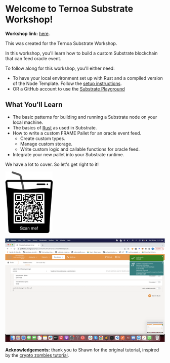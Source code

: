 
# Welcome to Ternoa Substrate Workshop!

**Workshop link:** [here](https://immanuel-john.github.io/ternoa-substrate-workshop/#/workshop/start).

This was created for the Ternoa Substrate Workshop.

In this workshop, you'll learn how to build a custom Substrate blockchain that can feed oracle event.

To follow along for this workshop, you'll either need:

- To have your local environment set up with Rust and a compiled version of the Node Template. Follow the [setup instructions](https://docs.substrate.io/tutorials/v3/create-your-first-substrate-chain/#install-required-packages).
- OR a GitHub account to use the [Substrate Playground](https://playground.substrate.dev/?deploy=node-template)

## What You'll Learn

* The basic patterns for building and running a Substrate node on your local machine.
* The basics of [Rust](https://www.rust-lang.org/) as used in Substrate.
* How to write a custom FRAME Pallet for an oracle event feed.
	* Create custom types.
	* Manage custom storage.
	* Write custom logic and callable functions for oracle feed.
* Integrate your new pallet into your Substrate runtime.

We have a lot to cover.
So let's get right to it!

<!-- slide:break -->

<img src="assets/new-qr-code.png" alt="qr-code" width="150"/>

![substrate](assets/final-polkadotjs.png)

**Acknowledgements:** thank you to Shawn for the original tutorial, inspired by the [crypto zombies tutorial](https://cryptozombies.io/en/lesson/1/chapter/1).
